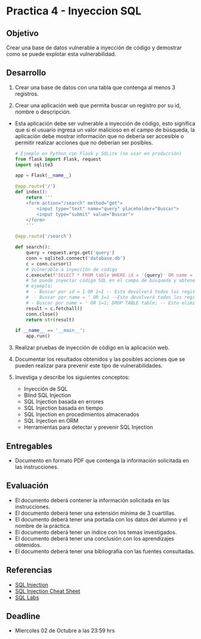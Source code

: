 # Practica 4 - Inyeccion SQL

## Objetivo

Crear una base de datos vulnerable a inyección de código y demostrar como se puede explotar esta vulnerabilidad.

## Desarrollo

1. Crear una base de datos con una tabla que contenga al menos 3 registros.

2. Crear una aplicación web que permita buscar un registro por su id, nombre o descripción.
  
- Esta aplicación debe ser vulnerable a inyección de código, esto significa que si el usuario ingresa un valor malicioso en el campo de búsqueda, la aplicación debe mostrar información que no debería ser accesible o permitir realizar acciones que no deberían ser posibles.

  ```python
  # Ejemplo en Python con Flask y SQLite (no usar en producción)
  from flask import Flask, request
  import sqlite3

  app = Flask(__name__)

  @app.route('/')
  def index():
      return '''
      <form action="/search" method="get">
          <input type="text" name="query" placeholder="Buscar">
          <input type="submit" value="Buscar">
      </form>
      '''

  @app.route('/search')

  def search():
      query = request.args.get('query')
      conn = sqlite3.connect('database.db')
      c = conn.cursor()
      # Vulnerable a inyección de código
      c.execute(f"SELECT * FROM table WHERE id = '{query}' OR name = '{query}' OR description = '{query}'")
      # Se puede inyectar código SQL en el campo de búsqueda y obtener información no deseada
      # ejemplo: 
      #  - Buscar por id = 1 OR 1=1 -- Esto devolverá todos los registros de la tabla (lo que no queremos), ya que 1=1 siempre es verdadero y se ignorará el resto de la condición
      #  - Buscar por name = ' OR 1=1 --Esto devolverá todos los registros de la tabla (lo que no queremos), ya que 1=1 siempre es verdadero y se ignorará el resto de la condición
      # - Buscar por name = ' OR 1=1; DROP TABLE table; -- Esto eliminará la tabla (lo que no queremos), esto sucede si el usuario ingresa un valor malicioso en el campo de búsqueda y el usuario de la BD tiene permisos para eliminar tablas
      result = c.fetchall()
      conn.close()
      return str(result)
  
  if __name__ == '__main__':
      app.run()
  ```

3. Realizar pruebas de inyección de código en la aplicación web.

4. Documentar los resultados obtenidos y las posibles acciones que se pueden realizar para prevenir este tipo de vulnerabilidades.

5. Investiga y describe los siguientes conceptos:

    - Inyección de SQL
    - Blind SQL Injection
    - SQL Injection basada en errores
    - SQL Injection basada en tiempo
    - SQL Injection en procedimientos almacenados
    - SQL Injection en ORM
    - Herramientas para detectar y prevenir SQL Injection

## Entregables

- Documento en formato PDF que contenga la información solicitada en las instrucciones.

## Evaluación

- El documento deberá contener la información solicitada en las instrucciones.
- El documento deberá tener una extensión mínima de 3 cuartillas.
- El documento deberá tener una portada con los datos del alumno y el nombre de la práctica.
- El documento deberá tener un índice con los temas investigados.
- El documento deberá tener una conclusión con los aprendizajes obtenidos.
- El documento deberá tener una bibliografía con las fuentes consultadas.

## Referencias

- [SQL Injection](https://owasp.org/www-community/attacks/SQL_Injection)
- [SQL Injection Cheat Sheet](https://portswigger.net/web-security/sql-injection/cheat-sheet)
- [SQL Labs](https://portswigger.net/web-security/all-labs#sql-injection)

## Deadline

- Miercoles 02 de Octubre a las 23:59 hrs
